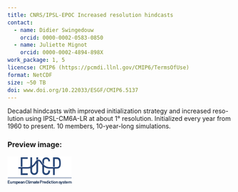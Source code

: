 ```yaml
---
title: CNRS/IPSL-EPOC Increased resolution hindcasts
contact:
  - name: Didier Swingedouw
    orcid: 0000-0002-0583-0850
  - name: Juliette Mignot
    orcid: 0000-0002-4894-898X
work_package: 1, 5
licencse: CMIP6 (https://pcmdi.llnl.gov/CMIP6/TermsOfUse)
format: NetCDF
size: ~50 TB
doi: www.doi.org/10.22033/ESGF/CMIP6.5137
---
```


Decadal hindcasts with improved initialization strategy and increased
reso-lution using IPSL-CM6A-LR at about 1° resolution. Initialized every year
from 1960 to present. 10 members, 10-year-long simulations.

### Preview image:
![preview](eucp_logo.png)
